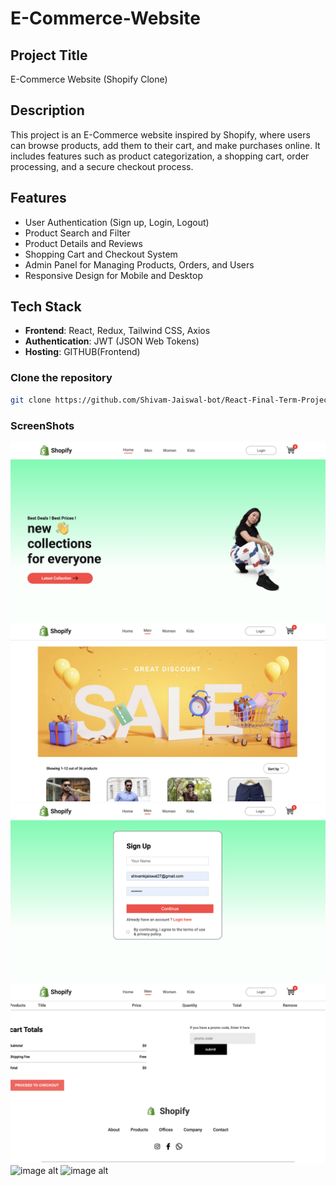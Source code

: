 # E-Commerce-Website

## Project Title
E-Commerce Website (Shopify Clone)

## Description
This project is an E-Commerce website inspired by Shopify, where users can browse products, add them to their cart, and make purchases online. It includes features such as product categorization, a shopping cart, order processing, and a secure checkout process.

## Features
- User Authentication (Sign up, Login, Logout)
- Product Search and Filter
- Product Details and Reviews
- Shopping Cart and Checkout System
- Admin Panel for Managing Products, Orders, and Users
- Responsive Design for Mobile and Desktop

## Tech Stack
- **Frontend**: React, Redux, Tailwind CSS, Axios
- **Authentication**: JWT (JSON Web Tokens)
- **Hosting**: GITHUB(Frontend)

### Clone the repository
```bash
git clone https://github.com/Shivam-Jaiswal-bot/React-Final-Term-Project.git
```


### ScreenShots
![image alt](https://github.com/Shivam-Jaiswal-bot/React-Final-Term-Project/blob/886e4e0eb8bf9582ff4df067434164f95355d7c5/Image1.png)
![image alt](https://github.com/Shivam-Jaiswal-bot/React-Final-Term-Project/blob/8ac99900e78bbc5306a2af434705d03ed4d8606b/Image2.png)
![image alt](https://github.com/Shivam-Jaiswal-bot/React-Final-Term-Project/blob/22385f40214e7ab3dcfbafba01903f7d643d12c0/Image3.png)
![image alt](https://github.com/Shivam-Jaiswal-bot/React-Final-Term-Project/blob/4734fd3789217a337899fb8529bba805e87078d0/Image4.png)
![image alt]()
![image alt]()



